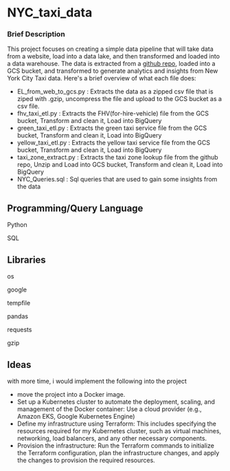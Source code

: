 # NYC_taxi_data

### Brief Description
This project focuses on creating a simple data pipeline that will take data from a website, load into a data lake, and then transformed and loaded into a data warehouse. The data is extracted from a [github repo](https://github.com/DataTalksClub/nyc-tlc-data/), loaded into a GCS bucket, and transformed to generate analytics and insights from New York City Taxi data. Here's a brief overview of what each file does:

- EL_from_web_to_gcs.py : Extracts the data as a zipped csv file that is ziped with .gzip, uncompress the file and upload to the GCS bucket as a csv file.
- fhv_taxi_etl.py : Extracts the FHV(for-hire-vehicle) file from the GCS bucket, Transform and clean it, Load into BigQuery
- green_taxi_etl.py : Extracts the green taxi service file from the GCS bucket, Transform and clean it, Load into BigQuery
- yellow_taxi_etl.py : Extracts the yellow taxi service file from the GCS bucket, Transform and clean it, Load into BigQuery
- taxi_zone_extract.py : Extracts the taxi zone lookup file from the github repo, Unzip and Load into GCS bucket, Transform and clean it, Load into BigQuery
- NYC_Queries.sql : Sql queries that are used to gain some insights from the data


## Programming/Query Language
Python

SQL

## Libraries
os

google

tempfile

pandas

requests

gzip




## Ideas
with more time, i would implement the following into the project
- move the project into a Docker image.
- Set up a Kubernetes cluster to automate the deployment, scaling, and management of the Docker container:
 Use a cloud provider (e.g., Amazon EKS, Google Kubernetes Engine)
- Define my infrastructure using Terraform: This includes specifying the resources required for my Kubernetes cluster, such as virtual machines, networking, load balancers, and any other necessary components.
- Provision the infrastructure: Run the Terraform commands to initialize the Terraform configuration, plan the infrastructure changes, and apply the changes to provision the required resources. 
